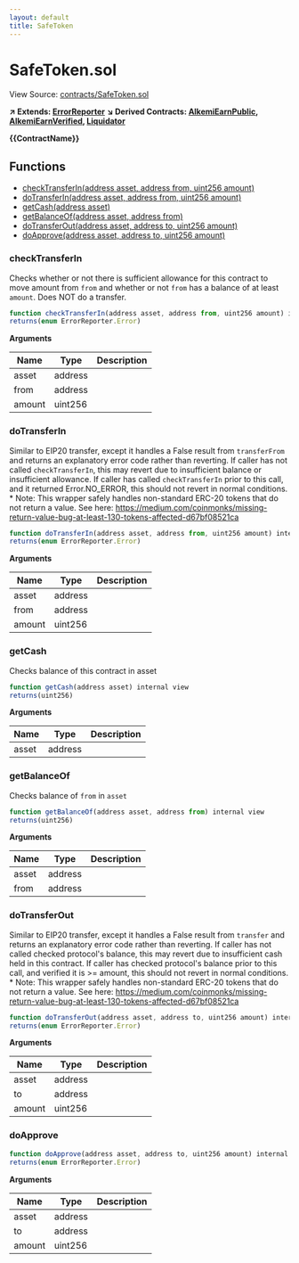 ```yaml
---
layout: default
title: SafeToken
---
```


# SafeToken.sol

View Source: [contracts/SafeToken.sol](../contracts/SafeToken.sol)

**↗ Extends: [ErrorReporter](ErrorReporter.md)**
**↘ Derived Contracts: [AlkemiEarnPublic](AlkemiEarnPublic.md), [AlkemiEarnVerified](AlkemiEarnVerified.md), [Liquidator](Liquidator.md)**

**{{ContractName}}**

## Functions

- [checkTransferIn(address asset, address from, uint256 amount)](#checktransferin)
- [doTransferIn(address asset, address from, uint256 amount)](#dotransferin)
- [getCash(address asset)](#getcash)
- [getBalanceOf(address asset, address from)](#getbalanceof)
- [doTransferOut(address asset, address to, uint256 amount)](#dotransferout)
- [doApprove(address asset, address to, uint256 amount)](#doapprove)

### checkTransferIn

Checks whether or not there is sufficient allowance for this contract to move amount from `from` and
     whether or not `from` has a balance of at least `amount`. Does NOT do a transfer.

```js
function checkTransferIn(address asset, address from, uint256 amount) internal view
returns(enum ErrorReporter.Error)
```

**Arguments**

| Name        | Type           | Description  |
| ------------- |------------- | -----|
| asset | address |  | 
| from | address |  | 
| amount | uint256 |  | 

### doTransferIn

Similar to EIP20 transfer, except it handles a False result from `transferFrom` and returns an explanatory
     error code rather than reverting.  If caller has not called `checkTransferIn`, this may revert due to
     insufficient balance or insufficient allowance. If caller has called `checkTransferIn` prior to this call,
     and it returned Error.NO_ERROR, this should not revert in normal conditions.
     *      Note: This wrapper safely handles non-standard ERC-20 tokens that do not return a value.
           See here: https://medium.com/coinmonks/missing-return-value-bug-at-least-130-tokens-affected-d67bf08521ca

```js
function doTransferIn(address asset, address from, uint256 amount) internal nonpayable
returns(enum ErrorReporter.Error)
```

**Arguments**

| Name        | Type           | Description  |
| ------------- |------------- | -----|
| asset | address |  | 
| from | address |  | 
| amount | uint256 |  | 

### getCash

Checks balance of this contract in asset

```js
function getCash(address asset) internal view
returns(uint256)
```

**Arguments**

| Name        | Type           | Description  |
| ------------- |------------- | -----|
| asset | address |  | 

### getBalanceOf

Checks balance of `from` in `asset`

```js
function getBalanceOf(address asset, address from) internal view
returns(uint256)
```

**Arguments**

| Name        | Type           | Description  |
| ------------- |------------- | -----|
| asset | address |  | 
| from | address |  | 

### doTransferOut

Similar to EIP20 transfer, except it handles a False result from `transfer` and returns an explanatory
     error code rather than reverting. If caller has not called checked protocol's balance, this may revert due to
     insufficient cash held in this contract. If caller has checked protocol's balance prior to this call, and verified
     it is >= amount, this should not revert in normal conditions.
     *      Note: This wrapper safely handles non-standard ERC-20 tokens that do not return a value.
           See here: https://medium.com/coinmonks/missing-return-value-bug-at-least-130-tokens-affected-d67bf08521ca

```js
function doTransferOut(address asset, address to, uint256 amount) internal nonpayable
returns(enum ErrorReporter.Error)
```

**Arguments**

| Name        | Type           | Description  |
| ------------- |------------- | -----|
| asset | address |  | 
| to | address |  | 
| amount | uint256 |  | 

### doApprove

```js
function doApprove(address asset, address to, uint256 amount) internal nonpayable
returns(enum ErrorReporter.Error)
```

**Arguments**

| Name        | Type           | Description  |
| ------------- |------------- | -----|
| asset | address |  | 
| to | address |  | 
| amount | uint256 |  | 

